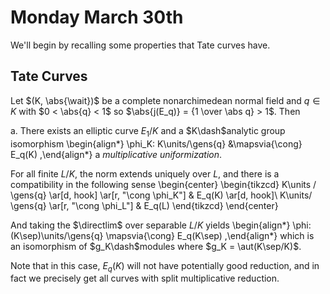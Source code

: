# Monday March 30th

We'll begin by recalling some properties that Tate curves have.

## Tate Curves

Let $(K, \abs{\wait})$ be a complete nonarchimedean normal field and $q\in K$ with $0 < \abs{q} < 1$ so $\abs{j(E_q)} = {1 \over \abs q} > 1$.
Then

a. There exists an elliptic curve $E_1/K$ and a $K\dash$analytic group isomorphism
  \begin{align*}
  \phi_K: K\units/\gens{q} &\mapsvia{\cong} E_q(K)
  ,\end{align*}
  a *multiplicative uniformization*.

  For all finite $L/K$, the norm extends uniquely over $L$, and there is a compatibility in the following sense
  \begin{center}
  \begin{tikzcd}
  K\units / \gens{q} \ar[d, hook] \ar[r, "\cong \phi_K"] & E_q(K) \ar[d, hook]\\
  K\units/ \gens{q} \ar[r, "\cong \phi_L"] & E_q(L)
  \end{tikzcd}
  \end{center}

  And taking the $\directlim$ over separable $L/K$ yields
  \begin{align*}
  \phi: (K\sep)\units/\gens{q} \mapsvia{\cong} E_q(K\sep)
  ,\end{align*}
  which is an isomorphism of $g_K\dash$modules where $g_K = \aut(K\sep/K)$.

  Note that in this case, $E_q(K)$ will not have potentially good reduction, and in fact we precisely get all curves with split multiplicative reduction.

